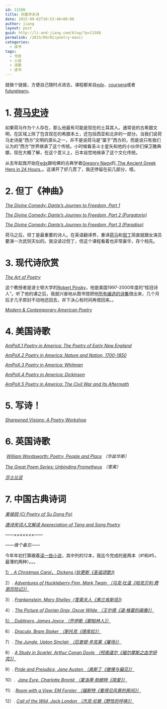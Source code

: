 ```yaml
---
id: 11588
title: 何莫学夫诗
date: 2015-09-02T10:53:48+00:00
author: jiang
layout: post
guid: http://li-and-jiang.com/blog/?p=11588
permalink: /2015/09/02/poetry-mooc/
categories:
  - 读书
tags:
  - 书目
  - 小说
  - 诗歌
  - 读书
---
```

就做个链接，方便自己随时点进去，课程都来自<a href="https://www.edx.org/" target="_blank">edx</a>、<a href="https://www.coursera.org/" target="_blank">coursera</a>或者<a href="https://www.futurelearn.com/" target="_blank">futurelearn</a>。

# 1. <a href="http://li-and-jiang.com/blog/2015/05/04/classic/" target="_blank">荷马史诗</a>

如果荷马作为个人存在，那么他最有可能是现在的土耳其人。通常说的古希腊文明，在区域上除了包含现在的希腊本土，还包括西亚和北非的一部分。当我们说荷马史诗是“西方”文明的源头之一，并不是说荷马是”属于”西方的，而是说只有我们认为的“西方”世界继承了这个传统。小时候看圣斗士星矢和他的小伙伴们保卫雅典娜，现在大概了解，在这个意义上，日本自觉地继承了这个文化传统。

从去年起我开始在<a href="https://www.edx.org/" target="_blank">edx</a>跟哈佛的古典学者[Gregory Nagy](http://en.wikipedia.org/wiki/Gregory_Nagy)的_<a href="https://www.edx.org/course/ancient-greek-hero-24-hours-harvardx-hum2x" target="_blank">The Ancient Greek Hero in 24 Hours</a>_。这课开了好几茬了，我还停留在前几部分，噫。

# 2. 但丁《神曲》

_<a href="https://www.edx.org/course/divine-comedy-dantes-journey-freedom-georgetownx-humx421-01x" target="_blank">The Divine Comedy: Dante&#8217;s Journey to Freedom, Part 1</a>_

_<a href="https://www.edx.org/course/divine-comedy-dantes-journey-freedom-georgetownx-humx422-01x" target="_blank">The Divine Comedy: Dante&#8217;s Journey to Freedom, Part 2 (Purgatorio)</a>_

_<a href="https://www.edx.org/course/divine-comedy-dantes-journey-freedom-georgetownx-humx423-01x" target="_blank">The Divine Comedy: Dante&#8217;s Journey to Freedom, Part 3 (Paradiso)</a>_

荷马之后，但丁是最重要的诗人。在英语翻译界，重译<a href="https://en.wikipedia.org/wiki/English_translations_of_Homer" target="_blank">荷马</a>和<a href="https://en.wikipedia.org/wiki/English_translations_of_Dante%27s_Divine_Comedy" target="_blank">但丁</a>简直就跟女演员要演一次武则天似的。我没读过但丁，但这个课程看着也非常豪华，存个档先。

# 3. 现代诗欣赏

_<a href="https://www.edx.org/course/art-poetry-bux-arpo222x" target="_blank">The Art of Poetry</a>_

这个教授者是波士顿大学的<a href="https://en.wikipedia.org/wiki/Robert_Pinsky" target="_blank">Robert Pinsky</a>，他是美国1997-2000年度的“桂冠诗人”。听了他的课之后，我就兴奋地从图书馆把他<a href="https://en.wikipedia.org/wiki/Robert_Pinsky#As_editor" target="_blank">所有编选的诗集</a>借出来，几个月后才几乎原封不动地还回去，并下决心有时间再借回来。。

_<a href="https://www.coursera.org/course/modernpoetry" target="_blank">Modern & Contemporary American Poetry</a>_

# 4. 美国诗歌

_<a href="https://courses.edx.org/courses/HarvardX/AmPoX.1/2014_T3/courseware/b5ec7e78a16c4391860d0f42ef489d01/baff5efb14644722a4c955fd10e81639/" target="_blank">AmPoX.1 Poetry in America: The Poetry of Early New England</a>_

_<a href="https://courses.edx.org/courses/HarvardX/AmPoX.2/2014_T3/courseware/9b22e6bef6a244b683f05a3282bd830a/e80cf8f06fb74fa0b9f38e0c2e23b8e1/" target="_blank">AmPoX.2 Poetry in America: Nature and Nation, 1700-1850</a>_ 

_<a href="https://courses.edx.org/courses/HarvardX/AmPoX.3/1T2015/courseware/463ff7a7998f4a1e8f67568493b95309/b2acd795f523418c9840660e1fbbe175/" target="_blank">AmPoX.3 Poetry in America: Whitman</a>_ 

_<a href="https://courses.edx.org/courses/HarvardX/AmPoX.4/1T2015/courseware/3930075a7a77457aa279b4e9a0de4fe7/" target="_blank">AmPoX.4 Poetry in America: Dickinson</a>_ 

_<a href="https://courses.edx.org/courses/course-v1%3AHarvardX%2BAmPoX.5%2B2T2015/info" target="_blank">AmPoX.5 Poetry in America: The Civil War and Its Aftermath</a>_

# 5. 写诗！

_<a href="https://www.coursera.org/learn/poetry-workshop/" target="_blank">Sharpened Visions: A Poetry Workshop</a>_

# 6. 英国诗歌

_&nbsp;<a href="https://www.futurelearn.com/courses/william-wordsworth" target="_blank">William Wordsworth: Poetry, People and Place</a> （华兹华斯）_

_<a href="https://www.openlearning.com/courses/percyshelley-unbindingprometheus" target="_blank">The Great Poem Series: Unbinding Prometheus</a> （雪莱）_

_<a href="https://www.class-central.com/search?q=Shakespeare" target="_blank">莎士比亚</a>_&nbsp;

# 7. 中国古典诗词

_<a href="https://www.coursera.org/course/dpc" target="_blank">東坡詞 (Ci Poetry of Su Dong Po)</a>_

_<a href="https://www.coursera.org/course/sjtuch902" target="_blank">唐诗宋词人文解读 Appreciation of Tang and Song Poetry</a>_

_——×××××××——_

_——做个备忘——_

今年年初打算跟着<a href="http://li-and-jiang.com/blog/2015/01/02/reading-2015/" target="_blank">读一些小说</a>，其中列的12本，我迄今完成的是两本（#1和#5，最薄的两种）。。。

<u>1）. _<a href="https://www.edx.org/course/christmas-carol-dickens-berkeleyx-book-uc-berkeleyx-colwri3-1x-0" target="_blank">A Christmas Carol， Dickens (狄更斯《圣诞颂歌》)</a>_</u>

2）. <a href="https://www.edx.org/course/adventures-huckleberry-finn-twain-uc-berkeleyx-colwri3-2x" target="_blank"><em>Adventures of Huckleberry Finn, Mark Twain （马克·吐温《哈克贝利·费恩历险记》）</em></a>

3）. _<a href="https://www.edx.org/course/frankenstein-or-modern-prometheus-uc-berkeleyx-colwri3-3x" target="_blank">Frankenstein, Mary Shelley&nbsp; (雪莱夫人《弗兰肯斯坦》)</a>_

4）. _<a href="https://www.edx.org/course/picture-dorian-gray-wilde-berkeleyx-book-uc-berkeleyx-colwri3-4x" target="_blank">The Picture of Dorian Gray, Oscar Wilde （王尔德《道·格雷的画像》）</a>_

<u>5）. _<a href="https://www.edx.org/course/dubliners-joyce-berkeleyx-book-club-uc-berkeleyx-colwri3-5x" target="_blank">Dubliners, James Joyce （乔伊斯《都柏林人》）</a>_</u>

6）. _<a href="https://www.edx.org/course/dracula-stoker-berkeleyx-book-club-uc-berkeleyx-colwri3-6x" target="_blank">Dracula, Bram Stoker （斯托克《德库拉》）</a>_

7）. _<a href="https://www.edx.org/course/jungle-sinclair-berkeleyx-book-club-uc-berkeleyx-colwri3-7x" target="_blank">The Jungle, Upton Sinclair （厄普顿·辛克莱《屠场》）</a>_

8）. _<a href="https://www.edx.org/course/study-scarlet-doyle-berkeleyx-book-club-uc-berkeleyx-colwri3-8x" target="_blank">A Study in Scarlet, Arthur Conan Doyle （柯南道尔《福尔摩斯之血字研究》）</a>_

9）. _<a href="https://www.edx.org/course/pride-prejudice-austen-berkeleyx-book-uc-berkeleyx-colwri3-9-x" target="_blank">Pride and Prejudice, Jane Austen （奥斯丁《傲慢与偏见》）</a>_

10）.&nbsp; _<a href="https://www.edx.org/course/jane-eyre-bronte-berkeleyx-book-club-uc-berkeleyx-colwri3-10x" target="_blank">Jane Eyre, Charlotte Brontë （夏洛蒂·勃朗特《简爱》）</a>_

11）. _<a href="https://www.edx.org/course/room-view-forster-berkeleyx-book-club-uc-berkeleyx-colwri3-11x" target="_blank">Room with a View, EM Forster （福斯特《看得见风景的房间》）</a>_

12）. _<a href="https://www.edx.org/course/call-wild-london-berkeleyx-book-club-uc-berkeleyx-colwri3-12x" target="_blank">Call of the Wild, Jack London （杰克·伦敦《野性的呼唤》）</a>_
